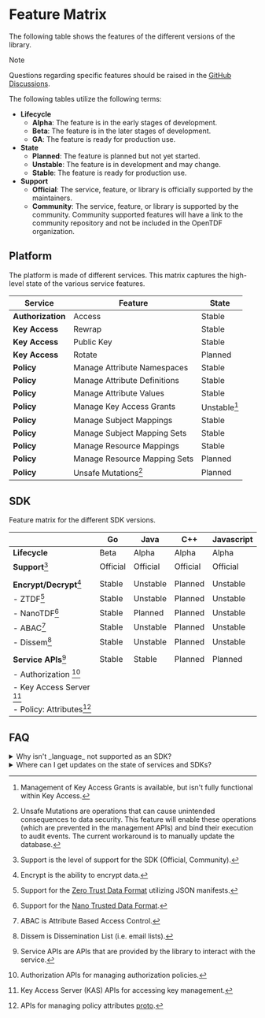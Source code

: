 # Feature Matrix

The following table shows the features of the different versions of the library.

> [!NOTE]
> Questions regarding specific features should be raised in the [GitHub Discussions](https://github.com/orgs/opentdf/discussions).

The following tables utilize the following terms:

- **Lifecycle**
  - **Alpha**: The feature is in the early stages of development.
  - **Beta**: The feature is in the later stages of development.
  - **GA**: The feature is ready for production use.
- **State**
  - **Planned**: The feature is planned but not yet started.
  - **Unstable**: The feature is in development and may change.
  - **Stable**: The feature is ready for production use.
- **Support**
  - **Official**: The service, feature, or library is officially supported by the maintainers.
  - **Community**: The service, feature, or library is supported by the community. Community supported features will
    have a link to the community repository and not be included in the OpenTDF organization.

## Platform

The platform is made of different services. This matrix captures the high-level state of the various service features.

| Service           | Feature                      | State        |
| ----------------- | ---------------------------- | ------------ |
| **Authorization** | Access                       | Stable       |
| **Key Access**    | Rewrap                       | Stable       |
| **Key Access**    | Public Key                   | Stable       |
| **Key Access**    | Rotate                       | Planned      |
| **Policy**        | Manage Attribute Namespaces  | Stable       |
| **Policy**        | Manage Attribute Definitions | Stable       |
| **Policy**        | Manage Attribute Values      | Stable       |
| **Policy**        | Manage Key Access Grants     | Unstable[^1] |
| **Policy**        | Manage Subject Mappings      | Stable       |
| **Policy**        | Manage Subject Mapping Sets  | Stable       |
| **Policy**        | Manage Resource Mappings     | Stable       |
| **Policy**        | Manage Resource Mapping Sets | Planned      |
| **Policy**        | Unsafe Mutations[^2]         | Planned      |

[^1]: Management of Key Access Grants is available, but isn't fully functional within Key Access.
[^2]:
    Unsafe Mutations are operations that can cause unintended consequences to data security. This feature will enable
    these operations (which are prevented in the management APIs) and bind their execution to audit events. The current
    workaround is to manually update the database.

## SDK

Feature matrix for the different SDK versions.

|                            | Go       | Java     | C++      | Javascript |
| :------------------------- | -------- | -------- | -------- | ---------- |
| **Lifecycle**              | Beta     | Alpha    | Alpha    | Alpha      |
| **Support**[^101]          | Official | Official | Official | Official   |
|                            |          |          |          |            |
| **Encrypt/Decrypt**[^103]  | Stable   | Unstable | Planned  | Unstable   |
| - ZTDF[^110]               | Stable   | Unstable | Planned  | Unstable   |
| - NanoTDF[^111]            | Stable   | Planned  | Planned  | Unstable   |
| - ABAC[^112]               | Stable   | Unstable | Planned  | Unstable   |
| - Dissem[^113]             | Stable   | Unstable | Planned  | Unstable   |
|                            |          |          |          |            |
| **Service APIs**[^105]     | Stable   | Stable   | Planned  | Planned    |
| - Authorization [^120]     |          |          |          |            |
| - Key Access Server [^121] |          |          |          |            |
| - Policy: Attributes[^130] |          |          |          |            |

[^101]: Support is the level of support for the SDK (Official, Community).
[^103]: Encrypt is the ability to encrypt data.
[^105]: Service APIs are APIs that are provided by the library to interact with the service.

<!-- SDK Footnotes -->

[^110]: Support for the [Zero Trust Data Format](https://github.com/opentdf/spec/tree/main/schema/tdf) utilizing JSON manifests.
[^111]: Support for the [Nano Trusted Data Format](https://github.com/opentdf/spec/tree/main/schema/nanotdf).
[^112]: ABAC is Attribute Based Access Control.
[^113]: Dissem is Dissemination List (i.e. email lists).

<!-- Service Footnotes -->

[^120]: Authorization APIs for managing authorization policies.
[^121]: Key Access Server (KAS) APIs for accessing key management.
[^130]: APIs for managing policy attributes [proto](https://github.com/opentdf/platform/blob/main/service/policy/attributes/attributes.proto).

## FAQ

<Details>

<Summary>Why isn't _language_ not supported as an SDK?</Summary>

To ensure we can provide the best support for the SDKs, we have decided to focus on a limited scope of languages which
meet our criteria such as performance and environment.

Python and C# was supported in the first version of the platform, but as we assessed our ability to maintain the SDKs, we decided to focus on the most popular and performant languages. We are open to community contributions to support these languages.

</Details>

<Details><Summary>Where can I get updates on the state of services and SDKs?</Summary>

The best place to get updates on the state of the services and SDKs is the
[OpenTDF GitHub Discussions](https://github.com/orgs/opentdf/discussions).

</Details>
